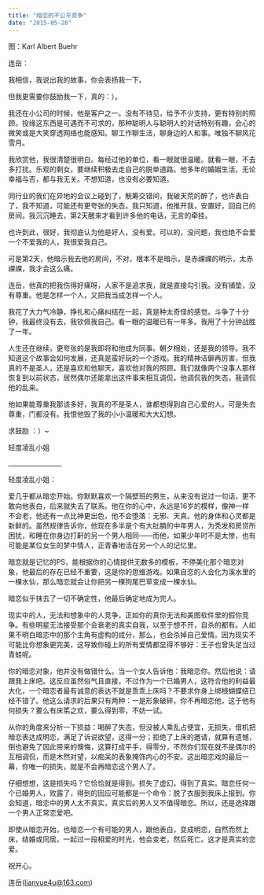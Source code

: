 ```yaml
---
title: "暗恋的不公平竞争"
date: "2015-05-28"
---
```


图：Karl Albert Buehr

连岳：

我相信，我说出我的故事，你会表扬我一下。

但我更需要你鼓励我一下，真的：）。

我还在小公司的时候，他是客户之一。没有不待见，给予不少支持，更有特别的照顾。投缘这东西是可遇而不可求的，那种聪明人与聪明人的对话特别有趣，会心的微笑或是大笑穿透网络也能感知。聊工作聊生活，聊身边的人和事。唯独不聊风花雪月。

我欣赏他，我很清楚很明白。每经过他的单位，看一眼就很温暖。就看一眼，不去多打扰。乐观的剩女，要继续积极去走自己的脱单道路。他多年的婚姻生活，无论幸福与否，都与我无关。不想知道，也没有必要知道。

同行业的我们在异地的会议上碰到了，觥筹交错间，我破天荒的醉了，也许表白了，我不知道，可能还有更夸张的失态。我只知道，他推开我，安置好，回自己的房间。我沉沉睡去，第2天醒来才看到许多他的电话，无言的牵挂。

也许到此，很好，我彻底认为他是好人，没有爱。可以的，没问题，我也绝不会爱一个不爱我的人，我很爱我自己。

可是第2天，他暗示我去他的房间，不对，根本不是暗示，是赤祼祼的明示，太赤祼祼，我才会这么痛。

连岳，他真的把我伤得好痛呀，人家不是追求我，就是直接勾引我。没有铺垫，没有尊重。他是怎样一个人，又把我当成怎样一个人。

我花了大力气冷静，挣扎和心痛纠结在一起，真是种太奇怪的感觉。斗争了十分钟，我最终没有去，我钦佩我自己。看一眼的温暖已有一年多。我用了十分钟战胜了一年。

人生还在继续，更夸张的是我即将和他成为同事。朝夕相处，还是我的领导。我不知道这个故事会如何发展，还真是蛮好玩的一个游戏。我的精神洁僻再厉害，但我真的不是圣人，还是喜欢和他聊天，喜欢他对我的照顾。我们就像两个没事人那样恢复到以前状态，居然偶尔还能拿出这件事来相互调侃，他调侃我的失态，我调侃他的乱来。

他如果能尊重我那该多好，我真的不是圣人，谁都想得到自己心爱的人。可是失去尊重，门都没有。我恨他毁了我的小小温暖和大大幻想。

求鼓励 ：）~

轻度凌乱小姐

\_\_\_\_\_\_\_\_\_\_\_\_\_\_\_\_\_

轻度凌乱小姐：

爱几乎都从暗恋开始。你默默喜欢一个隔壁班的男生，从来没有说过一句话，更不敢向他表白，后来就失去了联系。他在你的心中，永远是16岁的模样，像神一样不会老，他还有一点比神更出色，他不会堕落：无邪、天真。他的身体和心灵都是新鲜的。虽然规律告诉你，他现在多半是个有大肚腩的中年男人，为秃发和房贷所困扰，和睡在你身边打鼾的另一个男人相同——而他，如果少年时不是太惨，也有可能是某位女生的梦中情人，正青春地活在另一个人的记忆里。

暗恋就是记忆的PS，能根据你的心情提供无数多的模板，不停美化那个暗恋对象，他最后的存在已经不重要，这是你的思维游戏。如果自恋的人会化为溪水里的一棵水仙，那么暗恋就会让你把另一棵狗尾巴草变成一棵水仙。

暗恋似乎抹去了一切不确定性，他最后确定地成为完人。

现实中的人，无法和想象中的人竞争，正如你的真你无法和美图软件里的假你竞争。有些明星无法接受那个会衰老的真实自我，以至于想不开，自杀的都有。人如果不明白暗恋中的那个主角有虚构的成分，那么，也会杀掉自己爱情。因为现实不可能比你想象更完美，这导致你碰上的所有爱情都显得不够好：王子也曾失足当过青蛙呢。

你的暗恋对象，他并没有做错什么。当一个女人告诉他：我暗恋你。然后他说：请跟我上床吧。这反应虽然俗气且直接，不过作为一个已婚男人，这符合他的利益最大化，一个暗恋者最有诚意的表达不就是乖乖上床吗？不要求你身上绑根蝴蝶结已经不错了。他这么请求的后果只有两种：一是形象破碎，你不再暗恋他，这于他有何损失？要么有床笫之欢，要么得到零，不妨一试。

从你的角度来分析一下损益：喝醉了失态，但没被人乘乱占便宜，无损失，借机把暗恋表达成明恋，满足了诉说欲望，这得一分；拒绝了上床的邀请，就算有遗憾，倒也避免了因此带来的懊悔，这算打成平手，得零分，不然你们现在就不是偶尔的互相调侃，而是木然对望，以痴呆的表象掩饰内心的不安。这出暗恋戏的最后一幕，你唯一的损失，就是不会再暗恋这个男人了。

仔细想想，这是损失吗？它恰恰就是得到。损失了虚幻，得到了真实。暗恋任何一个已婚男人，败露了，得到的回应可能都是一个命令：脱了衣服到我床上报到。你会知道，暗恋中的男人太不真实，真实后的男人又不值得暗恋。所以，还是选择跟一个男人正常恋爱吧。

即使从暗恋开始，也暗恋一个有可能的男人，跟他表白，变成明恋，自然而然上床，结婚或同居，一起过一段相爱的时光，他会变老，然后死亡。这才是真实的恋爱。

祝开心。

连岳(lianyue4u@163.com)
